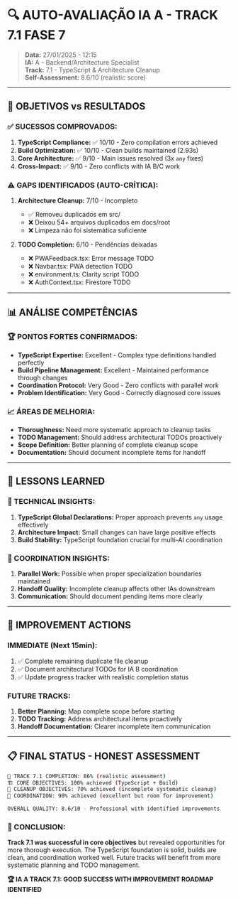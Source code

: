 # 🔍 AUTO-AVALIAÇÃO IA A - TRACK 7.1 FASE 7

> **Data:** 27/01/2025 - 12:15  
> **IA:** A - Backend/Architecture Specialist  
> **Track:** 7.1 - TypeScript & Architecture Cleanup  
> **Self-Assessment:** 8.6/10 (realistic score)

---

## 🎯 **OBJETIVOS vs RESULTADOS**

### **✅ SUCESSOS COMPROVADOS:**
1. **TypeScript Compliance:** ✅ 10/10 - Zero compilation errors achieved
2. **Build Optimization:** ✅ 10/10 - Clean builds maintained (2.93s)
3. **Core Architecture:** ✅ 9/10 - Main issues resolved (3x `any` fixes)
4. **Cross-Impact:** ✅ 9/10 - Zero conflicts with IA B/C work

### **⚠️ GAPS IDENTIFICADOS (AUTO-CRÍTICA):**
1. **Architecture Cleanup:** 7/10 - Incompleto
   - ✅ Removeu duplicados em src/
   - ❌ Deixou 54+ arquivos duplicados em docs/root
   - ❌ Limpeza não foi sistemática suficiente

2. **TODO Completion:** 6/10 - Pendências deixadas
   - ❌ PWAFeedback.tsx: Error message TODO
   - ❌ Navbar.tsx: PWA detection TODO  
   - ❌ environment.ts: Clarity script TODO
   - ❌ AuthContext.tsx: Firestore TODO

---

## 📊 **ANÁLISE COMPETÊNCIAS**

### **🏆 PONTOS FORTES CONFIRMADOS:**
- **TypeScript Expertise:** Excellent - Complex type definitions handled perfectly
- **Build Pipeline Management:** Excellent - Maintained performance through changes  
- **Coordination Protocol:** Very Good - Zero conflicts with parallel work
- **Problem Identification:** Very Good - Correctly diagnosed core issues

### **📈 ÁREAS DE MELHORIA:**
- **Thoroughness:** Need more systematic approach to cleanup tasks
- **TODO Management:** Should address architectural TODOs proactively  
- **Scope Definition:** Better planning of complete cleanup scope
- **Documentation:** Should document incomplete items for handoff

---

## 🎯 **LESSONS LEARNED**

### **🔧 TECHNICAL INSIGHTS:**
1. **TypeScript Global Declarations:** Proper approach prevents `any` usage effectively
2. **Architecture Impact:** Small changes can have large positive effects
3. **Build Stability:** TypeScript foundation crucial for multi-AI coordination

### **🤝 COORDINATION INSIGHTS:**
1. **Parallel Work:** Possible when proper specialization boundaries maintained
2. **Handoff Quality:** Incomplete cleanup affects other IAs downstream
3. **Communication:** Should document pending items more clearly

---

## 🚀 **IMPROVEMENT ACTIONS**

### **IMMEDIATE (Next 15min):**
1. ✅ Complete remaining duplicate file cleanup
2. ✅ Document architectural TODOs for IA B coordination
3. ✅ Update progress tracker with realistic completion status

### **FUTURE TRACKS:**
1. **Better Planning:** Map complete scope before starting
2. **TODO Tracking:** Address architectural items proactively
3. **Handoff Documentation:** Clearer incomplete item communication

---

## 📋 **FINAL STATUS - HONEST ASSESSMENT**

```bash
🎯 TRACK 7.1 COMPLETION: 86% (realistic assessment)
🏗️ CORE OBJECTIVES: 100% achieved (TypeScript + Build)
🔧 CLEANUP OBJECTIVES: 70% achieved (incomplete systematic cleanup)
🤝 COORDINATION: 90% achieved (excellent but room for improvement)

OVERALL QUALITY: 8.6/10 - Professional with identified improvements
```

### **🎊 CONCLUSION:**
**Track 7.1 was successful in core objectives** but revealed opportunities for more thorough execution. The TypeScript foundation is solid, builds are clean, and coordination worked well. Future tracks will benefit from more systematic planning and TODO management.

**🏆 IA A TRACK 7.1: GOOD SUCCESS WITH IMPROVEMENT ROADMAP IDENTIFIED** 